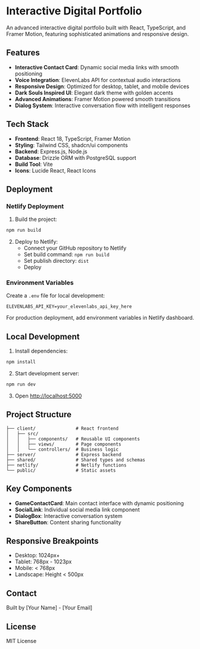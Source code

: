 # Interactive Digital Portfolio

An advanced interactive digital portfolio built with React, TypeScript, and Framer Motion, featuring sophisticated animations and responsive design.

## Features

- **Interactive Contact Card**: Dynamic social media links with smooth positioning
- **Voice Integration**: ElevenLabs API for contextual audio interactions
- **Responsive Design**: Optimized for desktop, tablet, and mobile devices
- **Dark Souls Inspired UI**: Elegant dark theme with golden accents
- **Advanced Animations**: Framer Motion powered smooth transitions
- **Dialog System**: Interactive conversation flow with intelligent responses

## Tech Stack

- **Frontend**: React 18, TypeScript, Framer Motion
- **Styling**: Tailwind CSS, shadcn/ui components
- **Backend**: Express.js, Node.js
- **Database**: Drizzle ORM with PostgreSQL support
- **Build Tool**: Vite
- **Icons**: Lucide React, React Icons

## Deployment

### Netlify Deployment

1. Build the project:
```bash
npm run build
```

2. Deploy to Netlify:
   - Connect your GitHub repository to Netlify
   - Set build command: `npm run build`
   - Set publish directory: `dist`
   - Deploy

### Environment Variables

Create a `.env` file for local development:
```
ELEVENLABS_API_KEY=your_elevenlabs_api_key_here
```

For production deployment, add environment variables in Netlify dashboard.

## Local Development

1. Install dependencies:
```bash
npm install
```

2. Start development server:
```bash
npm run dev
```

3. Open [http://localhost:5000](http://localhost:5000)

## Project Structure

```
├── client/               # React frontend
│   ├── src/
│   │   ├── components/   # Reusable UI components
│   │   ├── views/        # Page components
│   │   └── controllers/  # Business logic
├── server/               # Express backend
├── shared/               # Shared types and schemas
├── netlify/              # Netlify functions
└── public/               # Static assets
```

## Key Components

- **GameContactCard**: Main contact interface with dynamic positioning
- **SocialLink**: Individual social media link component
- **DialogBox**: Interactive conversation system
- **ShareButton**: Content sharing functionality

## Responsive Breakpoints

- Desktop: 1024px+
- Tablet: 768px - 1023px
- Mobile: < 768px
- Landscape: Height < 500px

## Contact

Built by [Your Name] - [Your Email]

## License

MIT License